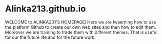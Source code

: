 # Alinka213.github.io
WELCOME to ALINKA231'S HOMEPAGE!
Here we are lwaerning how to use  the platform Github to create our own web sites and then how to edit them. Moreover we are training  to frade them with different themes.  That is useful for our the future life and for the future work.
